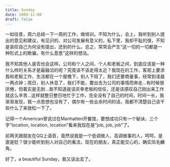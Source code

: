 ```yaml
---
title: Sunday
date: 2009-11-08
draft: false
---
```


一如往昔，周六总结一下一周的工作，做培训。不知为什么，会上，我听到别人提出的意见和建议，有见识的、对公司发展有意义的，私下里，我却不耻的很，不知是哀叹自己为何没有提出，还别的什么。总之，常常会产生“这一切的一切都是一种形式上的欺骗，有什么意思”这样的想法。 

我不知其他人是否也会这样。公司和个人之间、个人和老板之间，到底应该是一种什么样的关系才是最融洽的呢？究竟该不该走得太近？我现在的工作，客观上要求我和老板工作、生活都在一个屋檐下，别人下班了，我们还要商量事，经常到凌晨一两点钟；周日，别人休息了，我们不能，要出去为公司的事情而奔走...有时候很厌倦，但着实是无耐...我不知道是该庆幸老板的信任，还是该感叹自己刚出来工作就这么辛苦...这样就整日整日地忙于工作，完全没有了自己的时间，时间一长，我渐渐发现，我一点思想也没有了，偶尔有一些业余时间的话，我都不清楚自己该干些什么了来放松一下了。

记得一个American曾说过在Manhatten开餐馆，要想成功只有一个秘诀，三个字“location, location, location”看来我现在是“job, job, job”了。

前两天跟朋友在QQ上语音，竟然说我是一个低调做人、高调做事的人，呵呵，是褒是贬？很少能听到别人对自己的看法，现在的朋友，真正能交心的，确实凤毛麟角。

好了，a beautiful Sunday，我又该出去了。